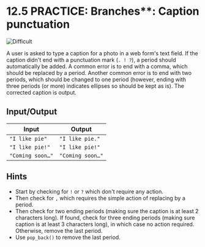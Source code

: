 # 12.5 PRACTICE: Branches**: Caption punctuation
![Difficult]

A user is asked to type a caption for a photo in a web form's text field.
If the caption didn't end with a punctuation mark (`. ! ?`),
a period should automatically be added.
A common error is to end with a comma,
which should be replaced by a period.
Another common error is to end with two periods,
which should be changed to one period (however, ending with three periods (or more) indicates ellipses so should be kept as is).
The corrected caption is output.

## Input/Output
Input | Output
--- | ---
`"I like pie"` | `"I like pie."`
`"I like pie!"` | `"I like pie!"`
`"Coming soon…"` | `"Coming soon…"`

## Hints
* Start by checking for `!` or `?` which don't require any action.
* Then check for `,` which requires the simple action of replacing by a period.
* Then check for two ending periods
(making sure the caption is at least 2 characters long).
If found, check for three ending periods (making sure caption is at least 3 characters long), in which case no action required. Otherwise, remove the last period.
* Use `pop_back()` to remove the last period.

[Difficult]: https://flat.badgen.net/badge/Difficult/★★☆☆/yellow